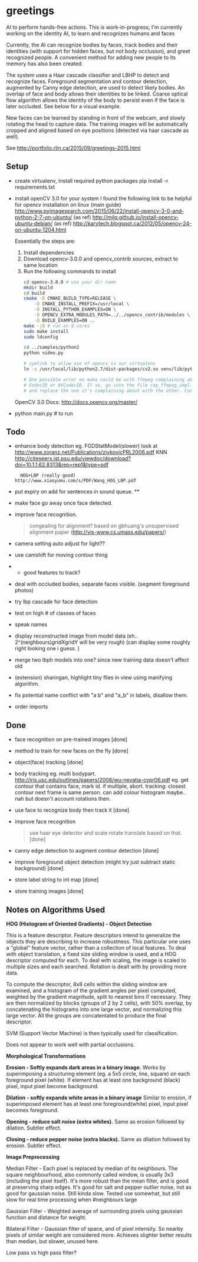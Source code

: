 # greetings
AI to perform hands-free actions. This is work-in-progress; I'm currently working on the identity AI, to learn and recognizes humans and faces

Currently, the AI can recognize bodies by faces, track bodies and their identities (with support for hidden faces, but not body occlusion), and greet recognized people. A convenient method for adding new people to its memory has also been created.

The system uses a Haar cascade classifier and LBHP to detect and recognize faces. Foreground segmentation and contour detection, augmented by Canny edge detection, are used to detect likely bodies. An overlap of face and body allows their identities to be linked. Coarse optical flow algorithm allows the identity of the body to persist even if the face is later occluded. See below for a visual example.

New faces can be learned by standing in front of the webcam, and slowly rotating the head to capture data. The training images will be automatically cropped and aligned based on eye positions (detected via haar cascade as well).

See http://portfolio.rlin.ca/2015/09/greetings-2015.html

Setup
-----
- create virtualenv, install required python packages
  pip install -r requirements.txt

- install openCV 3.0 for your system
    I found the following link to be helpful for opencv installation on linux
    (main guide) http://www.pyimagesearch.com/2015/06/22/install-opencv-3-0-and-python-2-7-on-ubuntu/
    (as ref) http://milq.github.io/install-opencv-ubuntu-debian/
    (as ref) http://karytech.blogspot.ca/2012/05/opencv-24-on-ubuntu-1204.html

    Essentially the steps are:
    1. Install dependencies
    2. Download opencv-3.0.0 and opencv_contrib sources, extract to same location
    3. Run the following commands to install
        ```bash
        cd opencv-3.0.0 # use your dir name
        mkdir build
        cd build
        cmake -D CMAKE_BUILD_TYPE=RELEASE \
            -D CMAKE_INSTALL_PREFIX=/usr/local \
            -D INSTALL_PYTHON_EXAMPLES=ON \
            -D OPENCV_EXTRA_MODULES_PATH=../../opencv_contrib/modules \
            -D BUILD_EXAMPLES=ON ..
        make -j8 # run on 8 cores
        sudo make install
        sudo ldconfig

        cd ../samples/python2
        python video.py

        # symlink to allow use of opencv in our virtualenv
        ln -s /usr/local/lib/python2.7/dist-packages/cv2.so venv/lib/python2.7/site-packages/cv2.so

        # One possible error on make could be with ffmpeg complaining about
        # CodecID or AVCodecID. If so, go into the file cap_ffmpeg_impl.hpp
        # and replace the one it's complaining about with the other. Continue make.
        ```
    OpenCV 3.0 Docs: http://docs.opencv.org/master/

- python main.py # to run

Todo
----
- enhance body detection
    eg. FGDStatModel(slower) look at http://www.zoranz.net/Publications/zivkovicPRL2006.pdf
        KNN http://citeseerx.ist.psu.edu/viewdoc/download?doi=10.1.1.62.8313&rep=rep1&type=pdf

        HOG+LBP (really good) http://www.xiaoyumu.com/s/PDF/Wang_HOG_LBP.pdf

- put expiry on add for sentences in sound queue. **
- make face go away once face detected.

- improve face recognition.
  > congealing for alignment? based on gbhuang's unsupervised alignment paper
    (http://vis-www.cs.umass.edu/papers/<iccv07alignment class="pdf"></iccv07alignment>)

- camera setting auto adjust for light??

- use camshift for moving contour thing
- + good features to track?

- deal with occluded bodies, separate faces visible. (segment foreground photos)

- try lbp cascade for face detection
- test on high # of classes of faces
- speak names

- display reconstructed image from model data (eh.. 2^(neighbours)*gridX*gridY will be very rough)
  (can display some roughly right looking one i guess. )

- merge two lbph models into one? since new training data doesn't affect old
- (extension) sharingan, highlight tiny flies in view using manifying algorithm.

- fix potential name conflict with "a b" and "a_b" in labels, disallow them.
- order imports

Done
----
- face recognition on pre-trained images [done]
- method to train for new faces on the fly [done]
- object(face) tracking [done]

- body tracking
    eg. multi bodypart. http://iris.usc.edu/outlines/papers/2006/wu-nevatia-cvpr06.pdf
    eg. get contour that contains face, mark id. if multiple, abort. 
        tracking: closest contour next frame is same person.
        can add colour histogram maybe.. nah but doesn't account rotations then.

- use face to recognize body then track it [done]

- improve face recognition
  > use haar eye detector and scale rotate translate based on that. [done]

- canny edge detection to augment contour detection [done]
- improve foreground object detection (might try just subtract static background) [done]

- store label string to int map [done]
- store training images [done]

Notes on Algorithms Used
------------------------

**HOG (Histogram of Oriented Gradients) - Object Detection**

This is a feature descriptor. Feature descriptors intend to generalize the objects they are
describing to increase robustness. This particular one uses a "global" feature vector, rather 
than a collection of local features. To deal with object translation, a fixed size sliding window 
is used, and a HOG descriptor computed for each. To deal with scaling, the image is scaled to 
multiple sizes and each searched. Rotation is dealt with by providing more data.

To compute the descriptor, 8x8 cells within the sliding window are examined, and a histogram of
the gradient angles per pixel computed, weighted by the gradient magnitude, split to nearest
bins if necessary. They are then normalized by blocks (groups of 2 by 2 cells), with 50% overlap, 
by concatenating the histograms into one large vector, and normalizing this large vector. All
the groups are concatentated to produce the final descriptor.

SVM (Support Vector Machine) is then typically used for classification.

Does not appear to work well with partial occlusions.

**__Morphological Transformations__**

**Erosion - Softly expands dark areas in a binary image.**
Works by superimposing a structuring element (eg. a 5x5 circle, line, square) on each foreground
pixel (white). If element has at least one background (black) pixel, input pixel become background.

**Dilation - softly expands white areas in a binary image**
Similar to erosion, if superimposed element has at least one foreground(white) pixel, input pixel
becomes foreground.

**Opening - reduce salt noise (extra whites).**
Same as erosion followed by dilation. Subtler effect.

**Closing - reduce pepper noise (extra blacks).**
Same as dilation followed by erosion. Subtler effect.

**__Image Preprocessing__**

Median Filter - Each pixel is replaced by median of its neighbours. The square neighbourhood,
also commonly called window, is usually 3x3 (including the pixel itself).
It's more robust than the mean filter, and is good at preserving sharp edges.
It's good for salt and pepper outlier noise, not as good for gaussian noise.
Still kinda slow. Tested use somewhat, but still slow for real time processing when #neighbours large

Gaussian Filter - Weighted average of surrounding pixels using gaussian function and distance for weight.

Bilateral Filter - Gaussian filter of space, and of pixel intensity. So nearby pixels of similar weight
are considered more. Achieves slighter better results than median, but slower, unused here.

Low pass vs high pass filter?
